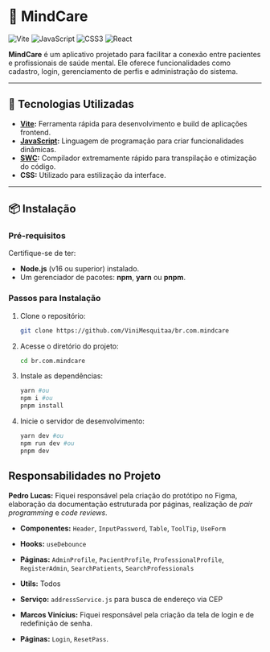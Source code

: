 # 🧠 MindCare

![Vite](https://img.shields.io/badge/vite-%23646CFF.svg?style=for-the-badge&logo=vite&logoColor=white)
![JavaScript](https://img.shields.io/badge/javascript-%23323330.svg?style=for-the-badge&logo=javascript&logoColor=%23F7DF1E)
![CSS3](https://img.shields.io/badge/css3-%231572B6.svg?style=for-the-badge&logo=css3&logoColor=white)
![React](https://img.shields.io/badge/react-%2320232a.svg?style=for-the-badge&logo=react&logoColor=%2361DAFB)

**MindCare** é um aplicativo projetado para facilitar a conexão entre pacientes e profissionais de saúde mental. Ele oferece funcionalidades como cadastro, login, gerenciamento de perfis e administração do sistema.

---

## 🚀 Tecnologias Utilizadas

- **[Vite](https://vitejs.dev/):** Ferramenta rápida para desenvolvimento e build de aplicações frontend.
- **[JavaScript](https://developer.mozilla.org/en-US/docs/Web/JavaScript):** Linguagem de programação para criar funcionalidades dinâmicas.
- **[SWC](https://swc.rs/):** Compilador extremamente rápido para transpilação e otimização do código.
- **CSS:** Utilizado para estilização da interface.

---

## 📦 Instalação

### Pré-requisitos

Certifique-se de ter:

- **Node.js** (v16 ou superior) instalado.
- Um gerenciador de pacotes: **npm**, **yarn** ou **pnpm**.

### Passos para Instalação

1. Clone o repositório:

   ```bash
   git clone https://github.com/ViniMesquitaa/br.com.mindcare
   ```

2. Acesse o diretório do projeto:

   ```bash
   cd br.com.mindcare
   ```

3. Instale as dependências:

   ```bash
   yarn #ou
   npm i #ou
   pnpm install
   ```

4. Inicie o servidor de desenvolvimento:

   ```bash
   yarn dev #ou
   npm run dev #ou
   pnpm dev
   ```

## Responsabilidades no Projeto

**Pedro Lucas:**
Fiquei responsável pela criação do protótipo no Figma, elaboração da documentação estruturada por páginas, realização de _pair programming_ e _code reviews_.

- **Componentes:** `Header`, `InputPassword`, `Table`, `ToolTip`, `UseForm`
- **Hooks:** `useDebounce`
- **Páginas:** `AdminProfile`, `PacientProfile`, `ProfessionalProfile`, `RegisterAdmin`, `SearchPatients`, `SearchProfessionals`
- **Utils:** Todos
- **Serviço:** `addressService.js` para busca de endereço via CEP


- **Marcos Vinícius:**
Fiquei responsável pela criação da tela de login e de redefinição de senha.

- **Páginas:** `Login`, `ResetPass`.
